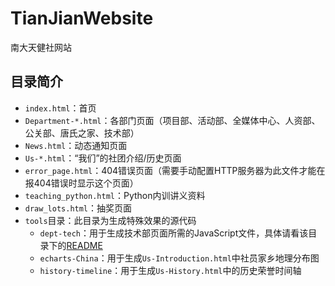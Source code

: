 # TianJianWebsite
南大天健社网站

## 目录简介

* `index.html`：首页
* `Department-*.html`：各部门页面（项目部、活动部、全媒体中心、人资部、公关部、唐氏之家、技术部）
* `News.html`：动态通知页面
* `Us-*.html`：“我们”的社团介绍/历史页面
* `error_page.html`：404错误页面（需要手动配置HTTP服务器为此文件才能在报404错误时显示这个页面）
* `teaching_python.html`：Python内训讲义资料
* `draw_lots.html`：抽奖页面
* `tools`目录：此目录为生成特殊效果的源代码
  * `dept-tech`：用于生成技术部页面所需的JavaScript文件，具体请看该目录下的[README](tools/dept-tech/README.md)
  * `echarts-China`：用于生成`Us-Introduction.html`中社员家乡地理分布图
  * `history-timeline`：用于生成`Us-History.html`中的历史荣誉时间轴

